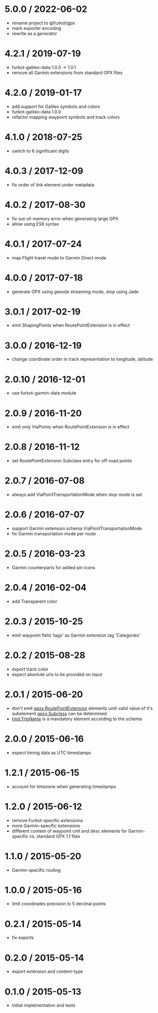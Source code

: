 
5.0.0 / 2022-06-02
==================

 * rename project to @furkot/gpx
 * mark exporter encoding
 * rewrite as a generator

4.2.1 / 2019-07-19
==================

 * furkot-galileo-data 1.0.0 -> 1.0.1
 * remove all Garmin extensions from standard GPX files

4.2.0 / 2019-01-17
==================

 * add support for Galileo symbols and colors
 * furkot-galileo-data 1.0.0
 * refactor mapping waypoint symbols and track colors

4.1.0 / 2018-07-25
==================

 * switch to 6 significant digits

4.0.3 / 2017-12-09
==================

 * fix order of link element under metadata

4.0.2 / 2017-08-30
==================

 * fix out-of-memory error when generating large GPX
 * allow using ES6 syntax

4.0.1 / 2017-07-24
==================

 * map Flight travel mode to Garmin Direct mode

4.0.0 / 2017-07-18
==================

 * generate GPX using gexode streaming mode, stop using Jade

3.0.1 / 2017-02-19
==================

 * emit ShapingPoints when RoutePointExtension is in effect

3.0.0 / 2016-12-19
==================

 * change coordinate order in track representation to longitude, latitude

2.0.10 / 2016-12-01
===================

 * use furkot-garmin-data module

2.0.9 / 2016-11-20
==================

 * emit only ViaPoints when RoutePointExtension is in effect

2.0.8 / 2016-11-12
==================

 * set RoutePointExtension Subclass entry for off-road points

2.0.7 / 2016-07-08
==================

 * always add ViaPointTransportationMode when stop mode is set

2.0.6 / 2016-07-07
==================

 * support Garmin extension schema ViaPointTransportationMode
 * fix Garmin transportation mode per route

2.0.5 / 2016-03-23
==================

 * Garmin counterparts for added pin icons

2.0.4 / 2016-02-04
==================

 * add Transparent color

2.0.3 / 2015-10-25
==================

 * emit waypoint field 'tags' as Garmin extension tag 'Categories'

2.0.2 / 2015-08-28
==================

 * export track color
 * expect absolute urls to be provided on input

2.0.1 / 2015-06-20
==================

 * don't emit <gpxx:RoutePointExtension> elements until valid value of it's subelement <gpxx:Subclass> can be determined
 * <tmd:TripName> is a mandatory element according to the schema

2.0.0 / 2015-06-16
==================

 * expect timing data as UTC timestamps

1.2.1 / 2015-06-15
==================

 * account for timezone when generating timestamps

1.2.0 / 2015-06-12
==================

 * remove Furkot-specific extensions
 * more Garmin-specific extensions
 * different content of waypoint cmt and desc elements for Garmin-specific vs. standard GPX 1.1 files

1.1.0 / 2015-05-20
==================

 * Garmin-specific routing

1.0.0 / 2015-05-16
==================

 * limit coordinates precision to 5 decimal points

0.2.1 / 2015-05-14
==================

 * fix exports

0.2.0 / 2015-05-14
==================

 * export extension and content-type

0.1.0 / 2015-05-13
==================

 * initial implementation and tests
